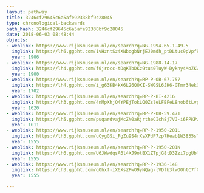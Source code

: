 ```yaml
---
layout: pathway
title: 3246cf29645c6a5afe92338bf9c28045
type: chronological-backwards
path_hash: 3246cf29645c6a5afe92338bf9c28045
date: 2018-06-03 08:48:44
objects:
- weblink: https://www.rijksmuseum.nl/en/search?q=NG-1994-65-1-49-5
  imglink: https://lh6.ggpht.com/1vHzntSz4XNbogbNrjEJ0mdh_ptDLtuc9pVpfBE_Vw3gfxTx1vOGrlB-Eaq6GeP3Wz06sE85NJ5zxoR5q4eGXlasaYM=s200
  year: 1906
- weblink: https://www.rijksmuseum.nl/en/search?q=NG-1988-14-17
  imglink: https://lh4.ggpht.com/f0jrocc-tDqKTbDKz9tu40TuyW-Dykny4MoZKWHE-R-LQ0vNEuCeFyItN-qlALDVz_wZfhHhUGHj1vBZG5t2Ai-Y_A=s200
  year: 1900
- weblink: https://www.rijksmuseum.nl/en/search?q=RP-P-OB-67.757
  imglink: https://lh4.ggpht.com/i_g63KB4kX6L26QOKI-SWGSL6JH6-GTmr34ekG2r9WcxyXnTzgBPhmLhQrnmEqCrTkBRQwlPa8U0Mx1qjirb07JYasM=s200
  year: 1702
- weblink: https://www.rijksmuseum.nl/en/search?q=RP-P-BI-4216
  imglink: https://lh3.ggpht.com/4nMpXhjQ4YPEjTokLQ0ZsleLFBFeL8nob6tLvpZbyMD8dXLSkUUUnY9XGjY_7nMVUWe2N6O08zctKjrqScb-JMp_KA=s200
  year: 1620
- weblink: https://www.rijksmuseum.nl/en/search?q=RP-P-OB-59.471
  imglink: https://lh5.ggpht.com/puqardvajMcZN0aRjrtheCIch8j7VJ-i6FPKPws3buzwxoMaD2UZyJCOvGAFkBpWuAbTHCGvvF5NTQaOtZj0oRQ0Uy4=s200
  year: 1611
- weblink: https://www.rijksmuseum.nl/en/search?q=RP-P-1950-201L
  imglink: https://lh3.ggpht.com/uCygGSi_FgZu9S4rXsXPdP7zp7Heab1W3835sTs0xCN4HjTvGi1SyJmpWuMFioSPKgKDF55Cy-wUdwdjCRmZPMLut84=s200
  year: 1555
- weblink: https://www.rijksmuseum.nl/en/search?q=RP-P-1950-201K
  imglink: https://lh6.ggpht.com/U6JWwdqsA6l4XJ9otBX1ZTpjG8tD3Zzi7pgUbl7kzbAloId664paVdFBXQj7IjnE7oITHBAgX13ABznt6dOJmuA9N2Do=s200
  year: 1555
- weblink: https://www.rijksmuseum.nl/en/search?q=RP-P-1936-148
  imglink: https://lh3.ggpht.com/qOhxf-iX6XsZPwO9yNQag-lVDfb3lwOOhtC7fCuugMX8KvngcohqxZvWXXcO12wkFtbz0uqu4sCXTcMzsNQCUMjP3jA=s200
  year: 1555

---
```

